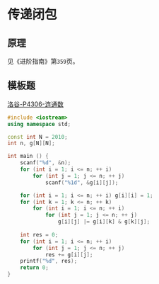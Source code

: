 # 传递闭包

## 原理

见《进阶指南》第`359`页。

## 模板题

[洛谷-P4306-连通数](https://www.luogu.com.cn/problem/P4306)

```cpp
#include <iostream>
using namespace std;

const int N = 2010;
int n, g[N][N];

int main () {
    scanf("%d", &n);
    for (int i = 1; i <= n; ++ i)
        for (int j = 1; j <= n; ++ j)
            scanf("%1d", &g[i][j]);

    for (int i = 1; i <= n; ++ i) g[i][i] = 1;
    for (int k = 1; k <= n; ++ k)
        for (int i = 1; i <= n; ++ i)
            for (int j = 1; j <= n; ++ j)
                g[i][j] |= g[i][k] & g[k][j];
    
    int res = 0;
    for (int i = 1; i <= n; ++ i)
        for (int j = 1; j <= n; ++ j)
            res += g[i][j];
    printf("%d", res);
    return 0;
}
```

